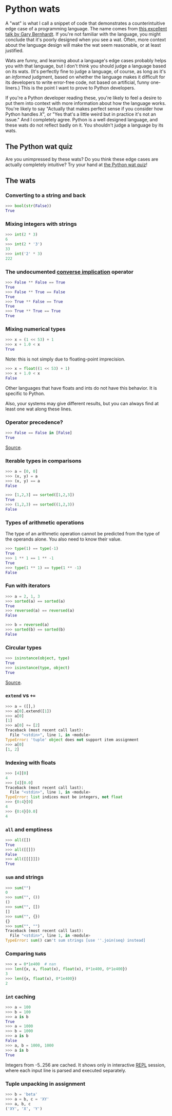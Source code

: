 # Python wats

A "wat" is what I call a snippet of code that demonstrates a counterintuitive edge case of a programming language. The name comes from [this excellent talk by Gary Bernhardt](https://www.destroyallsoftware.com/talks/wat). If you're not familiar with the language, you might conclude that it's poorly designed when you see a wat. Often, more context about the language design will make the wat seem reasonable, or at least justified.

Wats are funny, and learning about a language's edge cases probably helps you with that language, but I don't think you should judge a language based on its wats. (It's perfectly fine to judge a language, of course, as long as it's an *informed* judgment, based on whether the language makes it difficult for its developers to write error-free code, not based on artificial, funny one-liners.) This is the point I want to prove to Python developers.

If you're a Python developer reading these, you're likely to feel a desire to put them into context with more information about how the language works. You're likely to say "Actually that makes perfect sense if you consider how Python handles *X*", or "Yes that's a little weird but in practice it's not an issue." And I completely agree. Python is a well designed language, and these wats do not reflect badly on it. You shouldn't judge a language by its wats.

## The Python wat quiz

Are you unimpressed by these wats? Do you think these edge cases are actually completely intuitive? Try your hand at [the Python wat quiz](https://github.com/cosmologicon/pywat/blob/master/quiz.md)!

## The wats

### Converting to a string and back

```python
>>> bool(str(False))
True
```

### Mixing integers with strings

```python
>>> int(2 * 3)
6
>>> int(2 * '3')
33
>>> int('2' * 3)
222
```

### The undocumented [converse implication](https://en.wikipedia.org/wiki/Converse_implication) operator

```python
>>> False ** False == True
True
>>> False ** True == False
True
>>> True ** False == True
True
>>> True ** True == True
True
```

### Mixing numerical types

```python
>>> x = (1 << 53) + 1
>>> x + 1.0 < x
True
```

Note: this is not simply due to floating-point imprecision.

```python
>>> x = float((1 << 53) + 1)
>>> x + 1.0 < x
False
```

Other languages that have floats and ints do not have this behavior. It is specific to Python.

Also, your systems may give different results, but you can always find at least one wat along these lines.

### Operator precedence?

```python
>>> False == False in [False]
True
```

[Source](https://www.reddit.com/r/programming/comments/3cjjgp/why_does_return_the_string_10/csxak65).

### Iterable types in comparisons

```python
>>> a = [0, 0]
>>> (x, y) = a
>>> (x, y) == a
False
```

```python
>>> [1,2,3] == sorted([1,2,3])
True
>>> (1,2,3) == sorted((1,2,3))
False
```

### Types of arithmetic operations

The type of an arithmetic operation cannot be predicted from the type of the operands alone. You also need to know their value.

```python
>>> type(1) == type(-1)
True
>>> 1 ** 1 == 1 ** -1
True
>>> type(1 ** 1) == type(1 ** -1)
False
```

### Fun with iterators

```python
>>> a = 2, 1, 3
>>> sorted(a) == sorted(a)
True
>>> reversed(a) == reversed(a)
False
```

```python
>>> b = reversed(a)
>>> sorted(b) == sorted(b)
False
```

### Circular types

```python
>>> isinstance(object, type)
True
>>> isinstance(type, object)
True
```

[Source](https://www.reddit.com/r/Python/comments/3c344g/so_apparently_type_is_of_type_type/csrwwyv).

### `extend` vs `+=`

```python
>>> a = ([],)
>>> a[0].extend([1])
>>> a[0]
[1]
>>> a[0] += [2]
Traceback (most recent call last):
  File "<stdin>", line 1, in <module>
TypeError: 'tuple' object does not support item assignment
>>> a[0]
[1, 2]
```

### Indexing with floats

```python
>>> [4][0]
4
>>> [4][0.0]
Traceback (most recent call last):
  File "<stdin>", line 1, in <module>
TypeError: list indices must be integers, not float
>>> {0:4}[0]
4
>>> {0:4}[0.0]
4
```

### `all` and emptiness

```python
>>> all([])
True
>>> all([[]])
False
>>> all([[[]]])
True
```

### `sum` and strings

```python
>>> sum("")
0
>>> sum("", ())
()
>>> sum("", [])
[]
>>> sum("", {})
{}
>>> sum("", "")
Traceback (most recent call last):
  File "<stdin>", line 1, in <module>
TypeError: sum() can't sum strings [use ''.join(seq) instead]
```

### Comparing `NaN`s

```python
>>> x = 0*1e400  # nan
>>> len({x, x, float(x), float(x), 0*1e400, 0*1e400})
3
>>> len({x, float(x), 0*1e400})
2
```

### `int` caching

```python
>>> a = 100
>>> b = 100
>>> a is b
True
>>> a = 1000
>>> b = 1000
>>> a is b
False
>>> a, b = 1000, 1000
>>> a is b
True
```

Integers from -5..256 are cached.
It shows only in interactive
[REPL](https://en.wikipedia.org/wiki/Read%E2%80%93eval%E2%80%93print_loop)
session, where each input line is parsed and executed separately.

### Tuple unpacking in assignment

```python
>>> b = 'beta'
>>> a = b, c = 'XY'
>>> a, b, c
('XY', 'X', 'Y')
```
